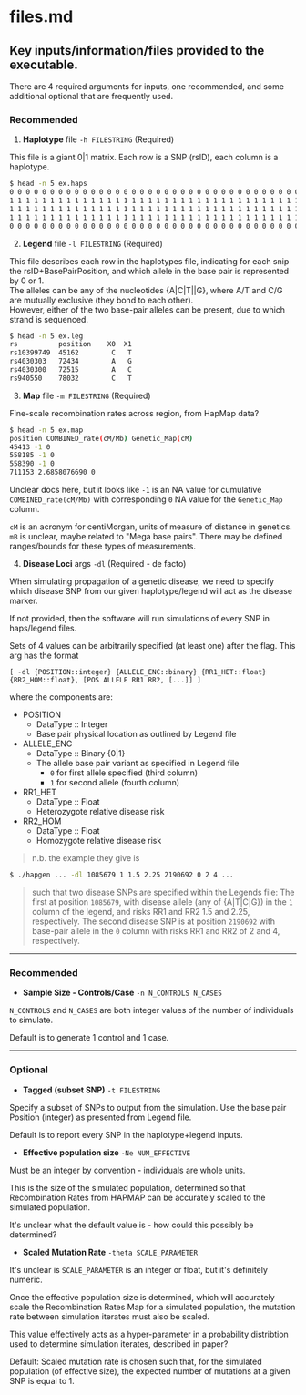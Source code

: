 files.md
======

Key inputs/information/files provided to the executable. 
------

There are 4 required arguments for inputs, one recommended, and some additional optional that are frequently used. 

### Recommended

1. **Haplotype** file `-h FILESTRING` (Required)

This file is a giant ${0|1}$ matrix.  Each row is a SNP (rsID), each column is a haplotype.

```bash
$ head -n 5 ex.haps
0 0 0 0 0 0 0 0 0 0 0 0 0 0 0 0 0 0 0 0 0 0 0 0 0 0 0 0 0 0 0 0 0 0 0 0 0 0 0 0 0 0 0 0 0 0 0 0 0 0 0 0 0 0 0 0 0 0 0 0 0 0 0 0 0 0 0 0 0 0 0 0 0 0 0 0 0 0 0 0 0 0 0 0 0 0 0 0 0 0 0 0 0 0 0 0 0 0 0 0 0 0 0 0 0 0 0 0 0 0 0 0 0 0 0 0 0 0 0 0
1 1 1 1 1 1 1 1 1 1 1 1 1 1 1 1 1 1 1 1 1 1 1 1 1 1 1 1 1 1 1 1 1 1 1 1 1 1 1 1 1 1 1 1 1 1 1 1 1 1 1 1 1 1 1 1 1 1 1 1 1 1 1 1 1 1 1 1 1 1 1 1 1 1 1 1 1 1 1 1 1 1 1 1 1 1 1 1 1 1 1 1 1 1 1 1 1 1 1 1 1 1 1 1 1 1 1 1 1 1 1 1 1 1 1 1 1 1 1 1
1 1 1 1 1 1 1 1 1 1 1 1 1 1 1 1 1 1 1 1 1 1 1 1 1 1 1 1 1 1 1 1 1 1 1 1 1 1 1 1 1 1 1 1 1 1 1 1 1 1 1 1 1 1 1 1 1 1 1 1 1 1 1 1 1 1 1 1 1 1 1 1 1 1 1 1 1 1 1 1 1 1 1 1 1 1 1 1 1 1 1 1 1 1 1 1 1 1 1 1 1 1 1 1 1 1 1 1 1 1 1 1 1 1 1 1 1 1 1 1
1 1 1 1 1 1 1 1 1 1 1 1 1 1 1 1 1 1 1 1 1 1 1 1 1 1 1 1 1 1 1 1 1 1 1 1 1 1 1 1 1 1 1 1 1 1 1 1 1 1 1 1 1 1 1 1 1 1 1 1 1 1 1 1 1 1 1 1 1 1 1 1 1 1 1 1 1 1 1 1 1 1 1 1 1 1 1 1 1 1 1 1 1 1 1 1 1 1 1 1 1 1 1 1 1 1 1 1 1 1 1 1 1 1 1 1 1 1 1 1
0 0 0 0 0 0 0 0 0 0 0 0 0 0 0 0 0 0 0 0 0 0 0 0 0 0 0 0 0 0 0 0 0 0 0 0 0 0 0 0 0 0 0 0 0 0 0 0 0 0 0 0 0 0 0 0 0 0 0 0 0 0 0 0 0 0 0 0 0 0 0 0 0 0 0 0 0 0 0 0 0 0 0 0 0 0 0 0 0 0 0 0 0 0 0 0 0 0 0 0 0 0 0 0 0 0 0 0 0 0 0 0 0 0 0 0 0 0 0 0
```

2. **Legend** file `-l FILESTRING` (Required)

This file describes each row in the haplotypes file, indicating for each snip the rsID+BasePairPosition, and which allele in the base pair is represented by 0 or 1.  
The alleles can be any of the nucleotides {A|C|T||G}, where A/T and C/G are mutually exclusive (they bond to each other).  
However, either of the two base-pair alleles can be present, due to which strand is sequenced.

```bash
$ head -n 5 ex.leg
rs          position    X0  X1
rs10399749  45162        C   T 
rs4030303   72434        A   G 
rs4030300   72515        A   C 
rs940550    78032        C   T
```

3. **Map** file `-m FILESTRING` (Required)

Fine-scale recombination rates across region, from HapMap data? 

```bash
$ head -n 5 ex.map 
position COMBINED_rate(cM/Mb) Genetic_Map(cM)
45413 -1 0
558185 -1 0
558390 -1 0
711153 2.6858076690 0
```

Unclear docs here, but it looks like `-1` is an NA value for cumulative `COMBINED_rate(cM/Mb)` with corresponding `0` NA value for the `Genetic_Map` column. 

`cM` is an acronym for centiMorgan, units of measure of distance in genetics.  `mB` is unclear, maybe related to "Mega base pairs".  There may be defined ranges/bounds for these types of measurements.  

4. **Disease Loci** args `-dl` (Required - de facto)

When simulating propagation of a genetic disease, we need to specify which disease SNP from our given haplotype/legend will act as the disease marker.  

If not provided, then the software will run simulations of every SNP in haps/legend files.  

Sets of 4 values can be arbitrarily specified (at least one) after the flag.  This arg has the format 

```
[ -dl {POSITION::integer} {ALLELE_ENC::binary} {RR1_HET::float} {RR2_HOM::float}, [POS ALLELE RR1 RR2, [...]] ]
```

where the components are: 

- POSITION
    + DataType :: Integer
    + Base pair physical location as outlined by Legend file
- ALLELE_ENC
    + DataType :: Binary {0|1}
    + The allele base pair variant as specified in Legend file
        * `0` for first allele specified (third column)
        * `1` for second allele (fourth column)
- RR1_HET
    + DataType :: Float
    + Heterozygote relative disease risk
- RR2_HOM
    + DataType :: Float
    + Homozygote relative disease risk

> n.b. the example they give is 
> 
```bash
$ ./hapgen ... -dl 1085679 1 1.5 2.25 2190692 0 2 4 ...  
``` 
>
> such that two disease SNPs are specified within the Legends file: 
> The first at position `1085679`, with disease allele (any of {A|T|C|G}) in the `1` column of the legend, and risks RR1 and RR2 1.5 and 2.25, respectively.  The second disease SNP is at position `2190692` with base-pair allele in the `0` column with risks RR1 and RR2 of 2 and 4, respectively.  

------

### Recommended

- **Sample Size - Controls/Case** `-n N_CONTROLS N_CASES` 

`N_CONTROLS` and `N_CASES` are both integer values of the number of individuals to simulate. 

Default is to generate 1 control and 1 case. 

------

### Optional

- **Tagged (subset SNP)** `-t FILESTRING`

Specify a subset of SNPs to output from the simulation.  Use the base pair Position (integer) as presented from Legend file. 

Default is to report every SNP in the haplotype+legend inputs. 

- **Effective population size** `-Ne NUM_EFFECTIVE`

Must be an integer by convention - individuals are whole units. 

This is the size of the simulated population, determined so that Recombination Rates from HAPMAP can be accurately scaled to the simulated population. 

It's unclear what the default value is - how could this possibly be determined? 

- **Scaled Mutation Rate** `-theta SCALE_PARAMETER`

It's unclear is `SCALE_PARAMETER` is an integer or float, but it's definitely numeric.

Once the effective population size is determined, which will accurately scale the Recombination Rates Map for a simulated population, the mutation rate between simulation iterates must also be scaled. 

This value effectively acts as a hyper-parameter in a probability distribtion used to determine simulation iterates, described in paper? 

Default: Scaled mutation rate is chosen such that, for the simulated population (of effective size), the expected number of mutations at a given SNP is equal to 1. 